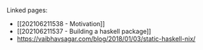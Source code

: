Linked pages:

- [[202106211538 - Motivation]]
- [[202106211537 - Building a haskell package]]
- https://vaibhavsagar.com/blog/2018/01/03/static-haskell-nix/